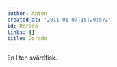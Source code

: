 ```yaml
---
author: Anton
created_at: '2011-01-07T15:20:57Z'
id: Dorado
links: {}
title: Dorado
---
```


En liten svärdfisk.
